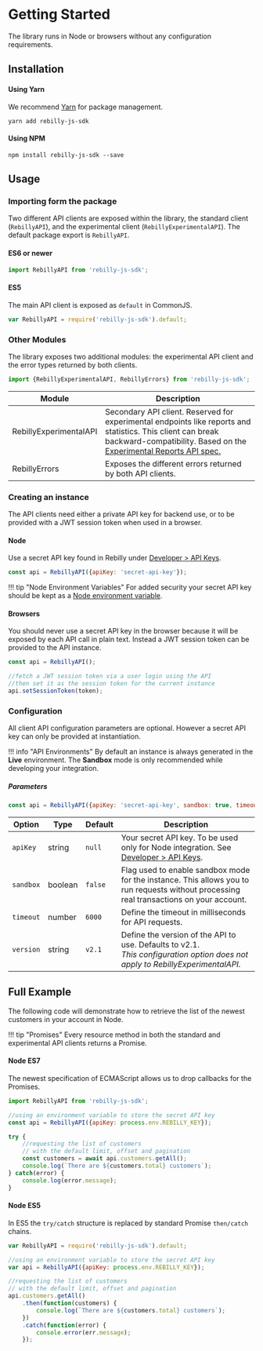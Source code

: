 # Getting Started
The library runs in Node or browsers without any configuration requirements.

## Installation

#### Using Yarn
We recommend [Yarn](https://yarnpkg.com/en/) for package management.
```
yarn add rebilly-js-sdk
```

#### Using NPM
```
npm install rebilly-js-sdk --save
```

## Usage 

### Importing form the package
Two different API clients are exposed within the library, the standard client (`RebillyAPI`), and the experimental client (`RebillyExperimentalAPI`). The default package export is `RebillyAPI`.
#### ES6 or newer
```js
import RebillyAPI from 'rebilly-js-sdk';
```

#### ES5
The main API client is exposed as `default` in CommonJS.
```js
var RebillyAPI = require('rebilly-js-sdk').default;
```

### Other Modules
The library exposes two additional modules: the experimental API client and the error types returned by both clients.
```js
import {RebillyExperimentalAPI, RebillyErrors} from 'rebilly-js-sdk';
```

| Module | Description |
| ------ | ----------- |
| RebillyExperimentalAPI | Secondary API client. Reserved for experimental endpoints like reports and statistics. This client can break backward-compatibility. Based on the [Experimental Reports API spec.](https://rebilly.github.io/RebillyReportsAPI/) |
| RebillyErrors | Exposes the different errors returned by both API clients. |

### Creating an instance
The API clients need either a private API key for backend use, or to be provided with a JWT session token when used in a browser.

#### Node
Use a secret API key found in Rebilly under [Developer > API Keys](https://app.rebilly.com/api-keys).
```js
const api = RebillyAPI({apiKey: 'secret-api-key'});
```

!!! tip "Node Environment Variables"
    For added security your secret API key should be kept as a [Node environment variable](https://www.twilio.com/blog/2017/08/working-with-environment-variables-in-node-js.html).
    
#### Browsers
You should never use a secret API key in the browser because it will be exposed by each API call in plain text. Instead a JWT session token can be provided to the API instance.
```js
const api = RebillyAPI();

//fetch a JWT session token via a user login using the API
//then set it as the session token for the current instance
api.setSessionToken(token);
```

### Configuration
All client API configuration parameters are optional. However a secret API key can only be provided at instantiation.

!!! info "API Environments"
    By default an instance is always generated in the **Live** environment. The **Sandbox** mode is only recommended while developing your integration. 

##### Parameters
```js
const api = RebillyAPI({apiKey: 'secret-api-key', sandbox: true, timeout: 10000});
```

| Option | Type | Default | Description |
| ------ | ---- | ------- | ----------- |
| `apiKey` | string | `null` | Your secret API key. To be used only for Node integration. See [Developer > API Keys](https://app.rebilly.com/api-keys). |
| `sandbox` | boolean | `false` | Flag used to enable sandbox mode for the instance. This allows you to run requests without processing real transactions on your account. |
| `timeout` | number | `6000` | Define the timeout in milliseconds for API requests. |
| `version` | string | `v2.1` | Define the version of the API to use. Defaults to v2.1.<br><em>This configuration option does not apply to RebillyExperimentalAPI.</em> |

## Full Example
The following code will demonstrate how to retrieve the list of the newest customers in your account in Node.

!!! tip "Promises"
    Every resource method in both the standard and experimental API clients returns a Promise.

#### Node ES7 
The newest specification of ECMAScript allows us to drop callbacks for the Promises.
```js
import RebillyAPI from 'rebilly-js-sdk';

//using an environment variable to store the secret API key
const api = RebillyAPI({apiKey: process.env.REBILLY_KEY});

try {
    //requesting the list of customers 
    // with the default limit, offset and pagination
    const customers = await api.customers.getAll();
    console.log(`There are ${customers.total} customers`);
} catch(error) {
    console.log(error.message);
}
```

#### Node ES5
In ES5 the `try/catch` structure is replaced by standard Promise `then/catch` chains.
```js
var RebillyAPI = require('rebilly-js-sdk').default;

//using an environment variable to store the secret API key
var api = RebillyAPI({apiKey: process.env.REBILLY_KEY});

//requesting the list of customers 
// with the default limit, offset and pagination
api.customers.getAll()
    .then(function(customers) {
        console.log(`There are ${customers.total} customers`);
    })
    .catch(function(error) {
        console.error(err.message);
    });
```
